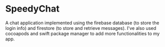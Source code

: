 # SpeedyChat
A chat application implemented using the firebase database (to store the login info) and firestore (to store and retrieve messages). I've also used cocoapods and swift package manager to add more functionalities to my app.
